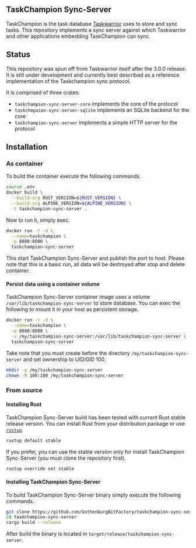 TaskChampion Sync-Server
------------------------

TaskChampion is the task database [Taskwarrior][tw] uses to store and sync
tasks. This repository implements a sync server against which Taskwarrior
and other applications embedding TaskChampion can sync.

[tw]: https://github.com/GothenburgBitFactory/taskwarrior

## Status

This repository was spun off from Taskwarrior itself after the 3.0.0
release. It is still under development and currently best described as
a reference implementation of the Taskchampion sync protocol.

It is comprised of three crates:

 - `taskchampion-sync-server-core` implements the core of the protocol
 - `taskchmpaion-sync-server-sqlite` implements an SQLite backend for the core
 - `taskchampion-sync-server` implements a simple HTTP server for the protocol

## Installation

### As container

To build the container execute the following commands.
```sh
source .env
docker build \
  --build-arg RUST_VERSION=${RUST_VERSION} \
  --build-arg ALPINE_VERSION=${ALPINE_VERSION} \
  -t taskchampion-sync-server .
```

Now to run it, simply exec.
```sh
docker run -t -d \
  --name=taskchampion \
  -p 8080:8080 \
  taskchampion-sync-server
```

This start TaskChampion Sync-Server and publish the port to host. Please
note that this is a basic run, all data will be destroyed after stop and
delete container.

#### Persist data using a container volume

TaskChampion Sync-Server container image uses a volume
`/var/lib/taskchampion-sync-server` to store database. You can exec the
following to mount it in your host as persistent storage.
```sh
docker run -t -d \
  --name=taskchampion \
  -p 8080:8080 \
  -v /my/taskchampion-sync-server:/var/lib/taskchampion-sync-server \
  taskchampion-sync-server
```

Take note that you must create before the directory
`/my/taskchampion-sync-server` and set ownership to UID/GID 100.
```sh
mkdir -p /my/taskchampion-sync-server
chown -R 100:100 /my/taskchampion-sync-server
```

### From source

#### Installing Rust

TaskChampion Sync-Server build has been tested with current Rust stable
release version. You can install Rust from your distribution package or use
[`rustup`][rustup].
```sh
rustup default stable
```

If you prefer, you can use the stable version only for install TaskChampion
Sync-Server (you must clone the repository first).
```sh
rustup override set stable
```

[rustup]: https://rustup.rs/

#### Installing TaskChampion Sync-Server

To build TaskChampion Sync-Server binary simply execute the following
commands.
```sh
git clone https://github.com/GothenburgBitFactory/taskchampion-sync-server.git
cd taskchampion-sync-server
cargo build --release
```

After build the binary is located in
`target/release/taskchampion-sync-server`.
